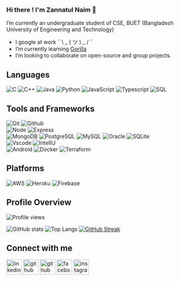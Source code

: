 ### **Hi there ! I'm Zannatul Naim 👋**
I’m currently an undergraduate student of CSE, BUET (Bangladesh University of Engineering and Technology) 
- I google at work ¯ \ _ ( ツ ) _ / ¯ 
- I’m currently learning [Gorilla](https://github.com/gorilla)
- I’m looking to collaborate on open-source and group projects.
## Languages
![C](http://img.shields.io/badge/-C-000000?style=flat&logo=c)
![C++](https://img.shields.io/badge/-C++-000000?style=flat&logo=c%2B%2B)
![Java](https://img.shields.io/badge/-Java-000000?style=flat&logo=java)
![Python](https://img.shields.io/badge/-Python-000000?style=flat&logo=python)
![JavaScript](https://img.shields.io/badge/-JavaScript-000000?style=flat&logo=javascript)
![Typescript](https://img.shields.io/badge/-Typescript-000000?style=flat&logo=typescript)
![SQL](https://img.shields.io/badge/-SQL-000000?style=flat&logo=mysql)

## Tools and Frameworks

![Git](https://img.shields.io/badge/-Git-000000?style=flat&logo=git) 
![Github](https://img.shields.io/badge/-Github-000000?style=flat&logo=github) 
</br>
![Node](https://img.shields.io/badge/-Node-000000?style=flat&logo=node.js)
![Express](https://img.shields.io/badge/express.js-%23404d59?style=flat&logo=express) 
</br>
![MongoDB](https://img.shields.io/badge/-MongoDB-000000?style=flat&logo=mongodb) 
![PostgreSQL](https://img.shields.io/badge/-PostgreSQL-000000?style=flat&logo=postgresql) 
![MySQL](https://img.shields.io/badge/-MySQL-000000?style=flat&logo=mysql) 
![Oracle](https://img.shields.io/badge/-Oracle-000000?style=flat&logo=oracle)
![SQLite](https://img.shields.io/badge/sqlite-%2307405e?style=flat&logo=sqlite)
</br>
![Vscode](https://img.shields.io/badge/-VSCode-007acc?style=flat&logo=visual-studio-code) 
![IntellIJ](https://img.shields.io/badge/-IntellIJ%20IDEA-000000?style=flat&logo=intellij%20idea)
</br>
![Android](https://img.shields.io/badge/-Android-000000?style=flat&logo=android)
![Docker](https://img.shields.io/badge/docker-%230db7ed?style=flat&logo=docker)
![Terraform](https://img.shields.io/badge/Terraform-623ce4?style=flat&logo=terraform)


## Platforms
![AWS](https://img.shields.io/badge/AWS-%23FF9900?style=flat&logo=amazon-aws)
![Heroku](https://img.shields.io/badge/heroku-%23430098?style=flat&logo=heroku)
![Firebase](https://img.shields.io/badge/firebase-%23039BE5?style=flat&logo=firebase)
## Profile Overview
![Profile views](https://gpvc.arturio.dev/nayeem-17)

![GitHub stats](https://github-readme-stats.vercel.app/api?username=nayeem-17&show_icons=true&theme=dark&count_private=true)
![Top Langs](https://github-readme-stats.vercel.app/api/top-langs/?username=nayeem-17&layout=compact&langs_count=10&theme=dark&hide=Jupyter%20Notebook)
[![GitHub Streak](http://github-readme-streak-stats.herokuapp.com?user=nayeem-17&theme=dark)](https://git.io/streak-stats)
## Connect with me
[<img src='https://cdn.jsdelivr.net/npm/simple-icons@3.0.1/icons/linkedin.svg' alt='linkedin' height='40'>](https://www.linkedin.com/in/zannatul-naim-418a151b2)
[<img src='https://cdn.jsdelivr.net/npm/simple-icons@3.0.1/icons/github.svg' alt='github' height='40'>](https://github.com/nayeem-17) 
[<img src='https://cdn.jsdelivr.net/npm/simple-icons@3.0.1/icons/gmail.svg' alt='github' height='40'>](mailto:1805024@ugrad.cse.buet.ac.bd)
[<img src='https://cdn.jsdelivr.net/npm/simple-icons@3.0.1/icons/facebook.svg' alt='facebook' height='40'>](https://www.facebook.com/mohammad.nayeem.24/)
[<img src='https://cdn.jsdelivr.net/npm/simple-icons@3.0.1/icons/instagram.svg' alt='instagram' height='40'>](https://www.instagram.com/zannatul__naim_)


<!-- <iframe src="https://ghbtns.com/github-btn.html?user=nayeem-17&repo=nayeem-17&type=star&count=true&size=large" frameborder="0" scrolling="0" width="170" height="30" title="GitHub"></iframe> -->
